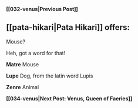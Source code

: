 **[[032-venus|Previous Post]]**

## [[pata-hikari|Pata Hikari]] offers:

Mouse?

Heh, got a word for that!

**Matre** Mouse

**Lupe** Dog, from the latin word Lupis

**Zenre** Animal

**[[034-venus|Next Post: Venus, Queen of Faeries]]**
